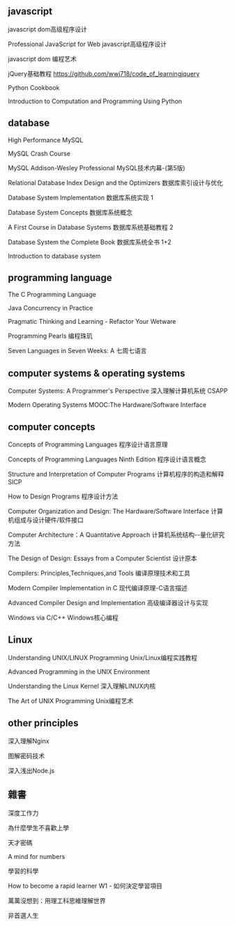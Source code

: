 
## javascript
javascript dom高级程序设计

Professional JavaScript for Web javascript高级程序设计

javascript dom 编程艺术

jQuery基础教程 https://github.com/wwj718/code_of_learningjquery

Python Cookbook

Introduction to Computation and Programming Using Python

## database
High Performance MySQL

MySQL Crash Course

MySQL Addison-Wesley Professional MySQL技术内幕-(第5版)

Relational Database Index Design and the Optimizers 数据库索引设计与优化

Database System Implementation 数据库系统实现 1

Database System Concepts 数据库系统概念

A First Course in Database Systems 数据库系统基础教程 2

Database System the Complete Book 数据库系统全书 1+2

Introduction to database system

## programming language
The C Programming Language

Java Concurrency in Practice

Pragmatic Thinking and Learning - Refactor Your Wetware

Programming Pearls 编程珠玑

Seven Languages in Seven Weeks: A 七周七语言

## computer systems & operating systems
Computer Systems: A Programmer's Perspective 深入理解计算机系统 CSAPP

Modern Operating Systems MOOC:The Hardware/Software Interface

## computer concepts
Concepts of Programming Languages 程序设计语言原理

Concepts of Programming Languages Ninth Edition 程序设计语言概念

Structure and Interpretation of Computer Programs 计算机程序的构造和解释 SICP

How to Design Programs 程序设计方法

Computer Organization and Design: The Hardware/Software Interface 计算机组成与设计硬件/软件接口

Computer Architecture：A Quantitative Approach 计算机系统结构--量化研究方法

The Design of Design: Essays from a Computer Scientist 设计原本


Compilers: Principles,Techniques,and Tools 编译原理技术和工具 

Modern Compiler Implementation in C  现代编译原理-C语言描述 

Advanced Compiler Design and Implementation  高级编译器设计与实现 

Windows via C/C++ Windows核心编程

## Linux
Understanding UNIX/LINUX Programming Unix/Linux编程实践教程

Advanced Programming in the UNIX Environment

Understanding the Linux Kernel 深入理解LINUX内核

The Art of UNIX Programming Unix编程艺术


## other principles

深入理解Nginx

图解密码技术

深入浅出Node.js

## 雜書

深度工作力

為什麼學生不喜歡上學

天才密碼

A mind for numbers

學習的科學

How to become a rapid learner W1 - 如何決定學習項目

萬萬沒想到：用理工科思維理解世界

非首選人生













